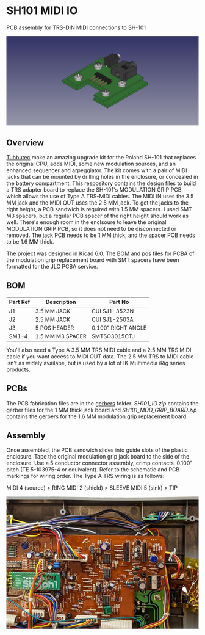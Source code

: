 # SH101 MIDI IO
PCB assembly for TRS-DIN MIDI connections to SH-101

![pcb assembly](/orthoview.jpeg)

## Overview
[Tubbutec](https://tubbutec.de/sh-1oh1/) make an amazing upgrade kit for the Roland SH-101 that replaces the original CPU, adds MIDI, some new modulation sources, and an enhanced sequencer and arpeggiator. The kit comes with a pair of MIDI jacks that can be mounted by drilling holes in the enclosure, or concealed in the battery compartment. This respository contains the design files to build a TRS adapter board to replace the SH-101's MODULATION GRIP PCB, which allows the use of Type A TRS-MIDI cables. The MIDI IN uses the 3.5 MM jack and the MIDI OUT uses the 2.5 MM jack. To get the jacks to the right height, a PCB sandwich is required with 1.5 MM spacers. I used SMT M3 spacers, but a regular PCB spacer of the right height should work as well. There's enough room in the enclsoure to leave the original MODULATION GRIP PCB, so it does not need to be disconnected or removed. The jack PCB needs to be 1 MM thick, and the spacer PCB needs to be 1.6 MM thick.

The project was designed in Kicad 6.0. The BOM and pos files for PCBA of the modulation grip replacement board with SMT spacers have been formatted for the JLC PCBA service.

## BOM

| Part Ref | Description | Part No |
| -------- | ----------- | ------- |
| J1 | 3.5 MM JACK | CUI SJ1-3523N |
| J2 | 2.5 MM JACK | CUI SJ1-2503A |
| J3 | 5 POS HEADER | 0.100" RIGHT ANGLE |
| SM1-4 | 1.5 MM M3 SPACER | SMTSO3015CTJ |

You'll also need a Type A 3.5 MM TRS MIDI cable and a 2.5 MM TRS MIDI cable if you want access to MIDI OUT data. The 2.5 MM TRS to MIDI cable isn't as widely availabe, but is used by a lot of IK Multimedia iRig series products.

## PCBs

The PCB fabrication files are in the [gerbers](/gerbers/) folder. _SH101_IO.zip_ contains the gerber files for the 1 MM thick jack board and _SH101_MOD_GRIP_BOARD.zip_ contains the gerbers for the 1.6 MM modulation grip replacement board. 

## Assembly

Once assembled, the PCB sandwich slides into guide slots of the plastic enclosure. Tape the original modulation grip jack board to the side of the enclosure. Use a 5 conductor connector assembly, crimp contacts, 0.100" pitch (TE 5-103975-4 or equivalent). Refer to the schematic and PCB markings for wiring order. The Type A TRS wiring is as follows:

MIDI 4 (source) > RING
MIDI 2 (shield) > SLEEVE
MIDI 5 (sink) > TIP

![pcb guts](/sh-101-mod-guts-pcb.jpg)




